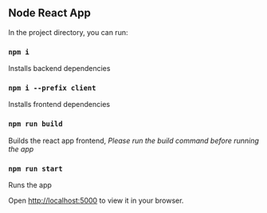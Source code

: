 ## Node React App

In the project directory, you can run:

### `npm i`

Installs backend dependencies

### `npm i --prefix client`

Installs frontend dependencies

### `npm run build`

Builds the react app frontend,  *Please run the build command before running the app*

### `npm run start`

Runs the app

Open [http://localhost:5000](http://localhost:5000) to view it in your browser.
